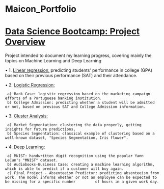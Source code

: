 # Maicon_Portfolio

# [Data Science Bootcamp: Project Overview](https://github.com/Polymathing/365DataScience-Bootcamp)
Project intended to document my learning progress, covering mainly the topics on Machine Learning and Deep Learning:

• 1. [Linear regression:](https://github.com/Polymathing/365DataScience-Bootcamp/tree/main/1.%20Linear%20Regression) predicting students' performance in college (GPA) based on their previous performance (SAT) and their attendance.

• 2. [Logistic Regression:](https://github.com/Polymathing/365DataScience-Bootcamp/tree/main/2.%20Logistic%20Regression)

     a) Bank Case: logistic regression based on the marketing campaign efforts of a Portuguese banking institution.
     b) College Admission: predicting whether a student will be admitted or not, based on previous SAT and College Admission information.

• 3. [Cluster Analysis:](https://github.com/Polymathing/365DataScience-Bootcamp/tree/main/3.%20Cluster%20Analysis)

     a) Market Segmentation: clustering the data properly, getting insights for future predictions.
     b) Species Segmentation: classical example of clustering based on a well-known dataset, "Species Segmentation, Iris flower".

• 4. [Deep Learning:](https://github.com/Polymathing/365DataScience-Bootcamp/tree/main/4.%20Deep%20Learning) 

     a) MNIST: handwritten digit recognition using the popular Yann LeCun's "MNIST" dataset.  
     b) Audiobooks-Business Case: creating a machine learning algorithm, which is able to predict if a customer will buy again.
     c) Final Project - Absenteeism Predictor: predicting absenteeism from work. The model informs whether or not an employee can be expected to be missing for a specific number         of hours in a given work day.
